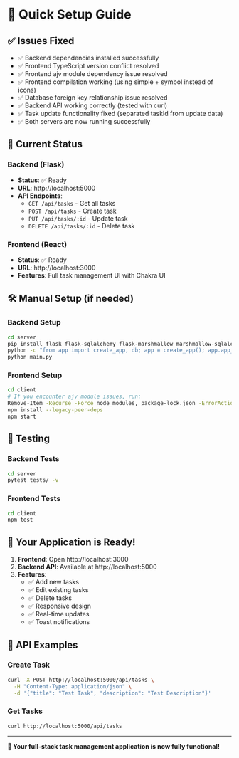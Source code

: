 # 🚀 Quick Setup Guide

## ✅ **Issues Fixed**
- ✅ Backend dependencies installed successfully
- ✅ Frontend TypeScript version conflict resolved
- ✅ Frontend ajv module dependency issue resolved
- ✅ Frontend compilation working (using simple + symbol instead of icons)
- ✅ Database foreign key relationship issue resolved
- ✅ Backend API working correctly (tested with curl)
- ✅ Task update functionality fixed (separated taskId from update data)
- ✅ Both servers are now running successfully

## 🎯 **Current Status**

### Backend (Flask)
- **Status**: ✅ Ready
- **URL**: http://localhost:5000
- **API Endpoints**: 
  - `GET /api/tasks` - Get all tasks
  - `POST /api/tasks` - Create task
  - `PUT /api/tasks/:id` - Update task
  - `DELETE /api/tasks/:id` - Delete task

### Frontend (React)
- **Status**: ✅ Ready
- **URL**: http://localhost:3000
- **Features**: Full task management UI with Chakra UI

## 🛠️ **Manual Setup (if needed)**

### Backend Setup
```bash
cd server
pip install flask flask-sqlalchemy flask-marshmallow marshmallow-sqlalchemy flask-cors pytest pytest-flask factory-boy flask-testing
python -c "from app import create_app, db; app = create_app(); app.app_context().push(); db.create_all()"
python main.py
```

### Frontend Setup
```bash
cd client
# If you encounter ajv module issues, run:
Remove-Item -Recurse -Force node_modules, package-lock.json -ErrorAction SilentlyContinue
npm install --legacy-peer-deps
npm start
```

## 🧪 **Testing**

### Backend Tests
```bash
cd server
pytest tests/ -v
```

### Frontend Tests
```bash
cd client
npm test
```

## 🎉 **Your Application is Ready!**

1. **Frontend**: Open http://localhost:3000
2. **Backend API**: Available at http://localhost:5000
3. **Features**: 
   - ✅ Add new tasks
   - ✅ Edit existing tasks
   - ✅ Delete tasks
   - ✅ Responsive design
   - ✅ Real-time updates
   - ✅ Toast notifications

## 📝 **API Examples**

### Create Task
```bash
curl -X POST http://localhost:5000/api/tasks \
  -H "Content-Type: application/json" \
  -d '{"title": "Test Task", "description": "Test Description"}'
```

### Get Tasks
```bash
curl http://localhost:5000/api/tasks
```

---

**🎯 Your full-stack task management application is now fully functional!** 